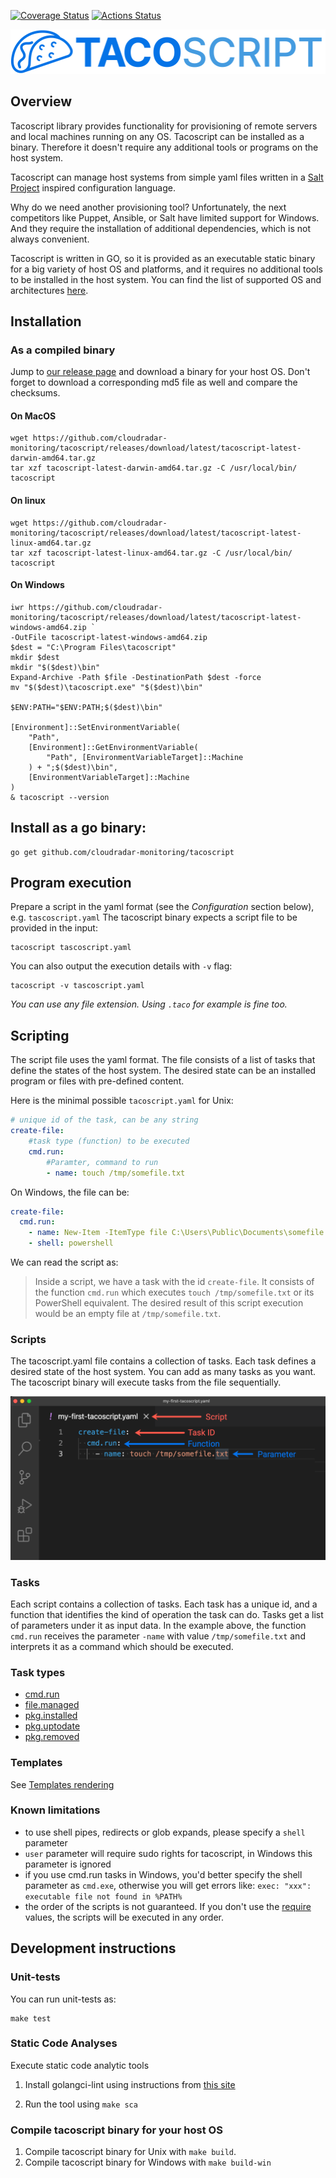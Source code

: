 [![Coverage Status](https://coveralls.io/repos/github/cloudradar-monitoring/tacoscript/badge.svg)](https://coveralls.io/github/cloudradar-monitoring/tacoscript)
[![Actions Status](https://github.com/cloudradar-monitoring/tacoscript/workflows/Go/badge.svg)](https://github.com/cloudradar-monitoring/tacoscript/actions)

![](logo.svg)
## Overview
Tacoscript library provides functionality for provisioning of remote servers and local machines running on any OS. Tacoscript can be installed as a binary. Therefore it doesn't require any additional tools or programs on the host system. 

Tacoscript can manage host systems from simple yaml files written in a [Salt Project](https://saltproject.io/) inspired configuration language. 

Why do we need another provisioning tool? Unfortunately, the next competitors like Puppet, Ansible, or Salt have limited support for Windows. And they require the installation of additional dependencies, which is not always convenient.

Tacoscript is written in GO, so it is provided as an executable static binary for a big variety of host OS and platforms, and it requires no additional tools to be installed in the host system. You can find the list of supported OS and architectures [here](https://golang.org/doc/install/source#environment). 

## Installation

### As a compiled binary

Jump to [our release page](https://github.com/cloudradar-monitoring/tacoscript/releases/tag/latest) and download a binary for your host OS. Don't forget to download a corresponding md5 file as well and compare the checksums.

#### On MacOS
    wget https://github.com/cloudradar-monitoring/tacoscript/releases/download/latest/tacoscript-latest-darwin-amd64.tar.gz
    tar xzf tacoscript-latest-darwin-amd64.tar.gz -C /usr/local/bin/ tacoscript
    
#### On linux
    wget https://github.com/cloudradar-monitoring/tacoscript/releases/download/latest/tacoscript-latest-linux-amd64.tar.gz
    tar xzf tacoscript-latest-linux-amd64.tar.gz -C /usr/local/bin/ tacoscript

#### On Windows
    iwr https://github.com/cloudradar-monitoring/tacoscript/releases/download/latest/tacoscript-latest-windows-amd64.zip `
    -OutFile tacoscript-latest-windows-amd64.zip
    $dest = "C:\Program Files\tacoscript"
    mkdir $dest
    mkdir "$($dest)\bin"
    Expand-Archive -Path $file -DestinationPath $dest -force
    mv "$($dest)\tacoscript.exe" "$($dest)\bin"

    $ENV:PATH="$ENV:PATH;$($dest)\bin"

    [Environment]::SetEnvironmentVariable(
        "Path",
        [Environment]::GetEnvironmentVariable(
            "Path", [EnvironmentVariableTarget]::Machine
        ) + ";$($dest)\bin",
        [EnvironmentVariableTarget]::Machine
    )
    & tacoscript --version
     
## Install as a go binary:

    go get github.com/cloudradar-monitoring/tacoscript

## Program execution

Prepare a  script in the yaml format (see the _Configuration_ section below), e.g. `tascoscript.yaml`
The tacoscript binary expects a script file to be provided in the input:

    tacoscript tascoscript.yaml

You can also output the execution details with `-v` flag:

    tacoscript -v tascoscript.yaml

_You can use any file extension. Using `.taco` for example is fine too._
## Scripting

The script file uses the yaml format. The file consists of a list of tasks that define the states of the host system. The desired state can be an installed program or files with pre-defined content. 

Here is the minimal possible `tacoscript.yaml` for Unix:
```yaml
# unique id of the task, can be any string
create-file:
    #task type (function) to be executed
    cmd.run:
        #Paramter, command to run
        - name: touch /tmp/somefile.txt
```
On Windows, the file can be:
```yaml
create-file:
  cmd.run:
    - name: New-Item -ItemType file C:\Users\Public\Documents\somefile.txt
    - shell: powershell
```
            
We can read the script as:
> Inside a script, we have a task with the id `create-file`. It consists of the function `cmd.run` which executes `touch /tmp/somefile.txt` or its PowerShell equivalent. The desired result of this script execution would be an empty file at `/tmp/somefile.txt`.
    

### Scripts
The tacoscript.yaml file contains a collection of tasks. Each task defines a desired state of the host system. You can add as many tasks as you want. The tacoscript binary will execute tasks from the file sequentially.

![](docs/script-structure.png)

### Tasks
Each script contains a collection of tasks. Each task has a unique id, and a function that identifies the kind of operation the task can do. Tasks get a list of parameters under it as input data. In the example above, the function `cmd.run` receives the parameter `-name` with value `/tmp/somefile.txt` and interprets it as a command which should be executed.  

### Task types

- [cmd.run](docs/functions/cmd/README.md)
- [file.managed](docs/functions/file/README.md)
- [pkg.installed](docs/functions/pkg/README.md#pkginstalled)
- [pkg.uptodate](docs/functions/pkg/README.md#pkguptodate)
- [pkg.removed](docs/functions/pkg/README.md#pkgremoved)

### Templates
See [Templates rendering](docs/general/templates/README.md)

### Known limitations
- to use shell pipes, redirects or glob expands, please specify a `shell` parameter
- `user` parameter will require sudo rights for tacoscript, in Windows this parameter is ignored
- if you use cmd.run tasks in Windows, you'd better specify the shell parameter as `cmd.exe`, otherwise you will get errors like:
    `exec: "xxx": executable file not found in %PATH%`
- the order of the scripts is not guaranteed. If you don't use the [require](docs/general/dependencies/require.md) values, the scripts will be executed in any order.

## Development instructions

### Unit-tests
You can run unit-tests as:

    make test
    
### Static Code Analyses
Execute static code analytic tools

1. Install golangci-lint using instructions from [this site](https://golangci-lint.run/usage/install/)

1. Run the tool using `make sca`

### Compile tacoscript binary for your host OS
1. Compile tacoscript binary for Unix with `make build`.
1. Compile tacoscript binary for Windows with `make build-win`
